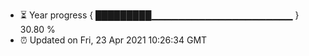 - ⏳ Year progress { █████████▁▁▁▁▁▁▁▁▁▁▁▁▁▁▁▁▁▁▁▁▁ } 30.80 %
- ⏰ Updated on Fri, 23 Apr 2021 10:26:34 GMT

